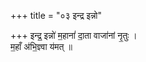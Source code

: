 +++
title = "०३ इन्द्र इन्नो"

+++
इन्द्र॒ इन्नो॑ म॒हानां॑ दा॒ता वाजा॑नां नृ॒तुः ।  
म॒हाँ अ॑भि॒ज्ञ्वा य॑मत् ॥